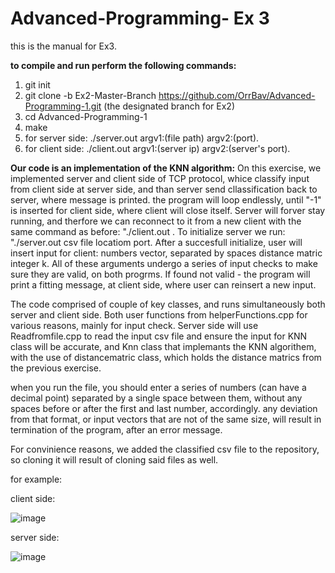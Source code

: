 # Advanced-Programming- Ex 3
this is the manual for Ex3.

**to compile and run perform the following commands:**
1. git init
2. git clone -b Ex2-Master-Branch https://github.com/OrrBav/Advanced-Programming-1.git (the designated branch for Ex2)
3. cd Advanced-Programming-1
4. make
5. for server side: ./server.out  argv1:(file path) argv2:(port).
6. for client side: ./client.out argv1:(server ip) argv2:(server's port).

**Our code is an implementation of the KNN algorithm:**
On this exercise, we implemented server and client side of TCP protocol, whice classify input from client side at server side, and than server send cllassification
back to server, where message is printed.
the program will loop endlessly, until "-1" is inserted for client side, where client will close itself.
Server will forver stay running, and therfore we can reconnect to it from a new client with the same command as before: "./client.out <ip> <port>.
To initialize server we run: "./server.out csv file locatiom port.
After a succesfull initialize, user will insert input for client: numbers vector, separated by spaces distance matric integer k.
All of these arguments undergo a series of input checks to make sure they are valid, on both progrms.
If found not valid - the program will print a fitting message, at client side, where user can reinsert a new input.

The code comprised of couple of key classes, and runs simultaneously both server and client side. Both user functions from helperFunctions.cpp for various reasons, mainly for input check.
Server side will use  Readfromfile.cpp to read the input csv file and ensure the input for KNN class will be accurate,
and Knn class that implemants the KNN algorithem, with the use of distancematric class, which holds the distance matrics from the previous exercise.


when you run the file, you should enter a series of numbers (can have a decimal point) separated by a single space between them, without any spaces before or after the first and last number, accordingly.
any deviation from that format, or input vectors that are not of the same size, will result in termination of the program, after an error message.

For convinience reasons, we added the classified csv file to the repository, so cloning it will result of cloning said files as well.

for example:

client side:

![image](https://user-images.githubusercontent.com/101596419/210170486-bbf7fc3c-1eb0-4c99-8800-c1cc72be33b0.png)

server side:

![image](https://user-images.githubusercontent.com/101596419/210170406-0116c94f-90bb-4f86-9d43-76124c679b56.png)

